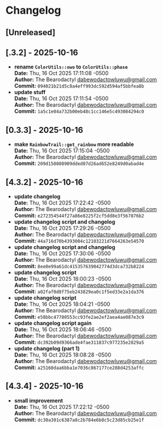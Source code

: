 # Changelog

## [Unreleased]


## [.3.2] - 2025-10-16

- **rename `ColorUtils::owo` to `ColorUtils::phase`**  
  **Date:** Thu, 16 Oct 2025 17:11:08 -0500  
  **Author:** The Bearodactyl <dabewodactowluwu@gmail.com>  
  **Commit:** `094021b21d5c8a4eff993dc592d594af5bbfea8b`
- **update stuff**  
  **Date:** Thu, 16 Oct 2025 17:11:54 -0500  
  **Author:** The Bearodactyl <dabewodactowluwu@gmail.com>  
  **Commit:** `1a5c1e04a732b00eb48c1cc146e5c493084294c0`


## [0.3.3] - 2025-10-16

- **make `RainbowTrail::get_rainbow` more readable**  
  **Date:** Thu, 16 Oct 2025 17:15:04 -0500  
  **Author:** The Bearodactyl <dabewodactowluwu@gmail.com>  
  **Commit:** `209d150080909dded07d26ad652e8249d0abad4e`


## [4.3.2] - 2025-10-16

- **update changelog**  
  **Date:** Thu, 16 Oct 2025 17:22:42 -0500  
  **Author:** The Bearodactyl <dabewodactowluwu@gmail.com>  
  **Commit:** `e272354544f27a86e8225f2cf5dd8e3f567876b2`
- **update changelog script and changelog**  
  **Date:** Thu, 16 Oct 2025 17:29:26 -0500  
  **Author:** The Bearodactyl <dabewodactowluwu@gmail.com>  
  **Commit:** `44a716d70b4393004c12103221d7664263e54570`
- **update changelog script and changelog**  
  **Date:** Thu, 16 Oct 2025 17:30:06 -0500  
  **Author:** The Bearodactyl <dabewodactowluwu@gmail.com>  
  **Commit:** `8ee0e99a61dc415357639042774d3dca732b8224`
- **update changelog script**  
  **Date:** Thu, 16 Oct 2025 18:00:23 -0500  
  **Author:** The Bearodactyl <dabewodactowluwu@gmail.com>  
  **Commit:** `a02faf0d8f75eb243829ea0c1f5ed33e2a1da376`
- **update changelog script**  
  **Date:** Thu, 16 Oct 2025 18:04:21 -0500  
  **Author:** The Bearodactyl <dabewodactowluwu@gmail.com>  
  **Commit:** `e58bbc47780553cc93fe2ae2ef2aea4ae087e3c9`
- **update changelog script again**  
  **Date:** Thu, 16 Oct 2025 18:06:46 -0500  
  **Author:** The Bearodactyl <dabewodactowluwu@gmail.com>  
  **Commit:** `dc392b09d9366ade4fae311837c977235e2829a5`
- **update changelog (part 1)**  
  **Date:** Thu, 16 Oct 2025 18:08:28 -0500  
  **Author:** The Bearodactyl <dabewodactowluwu@gmail.com>  
  **Commit:** `a25160daa6bba1e7036c867177ce288d4253affc`


## [4.3.4] - 2025-10-16

- **small improvement**  
  **Date:** Thu, 16 Oct 2025 17:22:12 -0500  
  **Author:** The Bearodactyl <dabewodactowluwu@gmail.com>  
  **Commit:** `dc30a301c6387a8c2b784e6b8c5c23d85cb25e1f`

